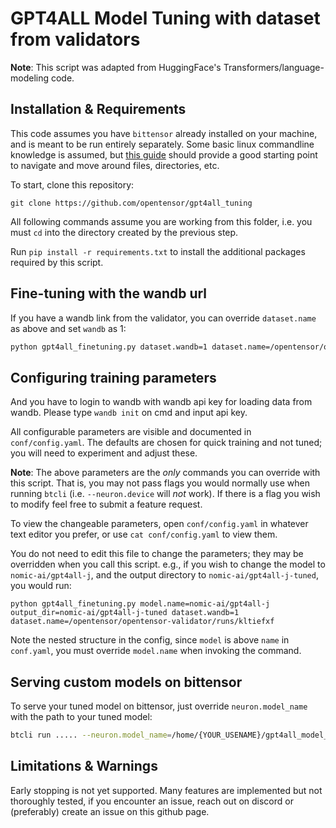 # GPT4ALL Model Tuning with dataset from validators

<!---
Copyright 2020 The OpenTensor Team. All rights reserved.

Licensed under the Apache License, Version 2.0 (the "License");
you may not use this file except in compliance with the License.
You may obtain a copy of the License at

    http://www.apache.org/licenses/LICENSE-2.0

Unless required by applicable law or agreed to in writing, software
distributed under the License is distributed on an "AS IS" BASIS,
WITHOUT WARRANTIES OR CONDITIONS OF ANY KIND, either express or implied.
See the License for the specific language governing permissions and
limitations under the License.
-->

**Note**: This script was adapted from HuggingFace's Transformers/language-modeling code.

## Installation & Requirements
This code assumes you have `bittensor` already installed on your machine, and is meant to be
run entirely separately. Some basic linux commandline knowledge is assumed, but 
[this guide](https://ubuntu.com/tutorials/command-line-for-beginners) should provide a good starting
point to navigate and move around files, directories, etc.

To start, clone this repository:
```commandline
git clone https://github.com/opentensor/gpt4all_tuning 
```

All following commands assume you are working from this folder, i.e. you must `cd` into the directory
created by the previous step.

Run ```pip install -r requirements.txt``` to install the additional packages required by this script.


## Fine-tuning with the wandb url

If you have a wandb link from the validator, you can override `dataset.name` as above and set `wandb` as 1:
```bash
python gpt4all_finetuning.py dataset.wandb=1 dataset.name=/opentensor/opentensor-validator/runs/kltiefxf
```


## Configuring training parameters

And you have to login to wandb with wandb api key for loading data from wandb.
Please type `wandb init` on cmd and input api key.

All configurable parameters are visible and documented in `conf/config.yaml`. 
The defaults are chosen for quick training and not tuned; you will need to experiment and adjust 
these.

**Note**: The above parameters are the *only* commands you can override with this script. That is,
you may not pass flags you would normally use when running `btcli` (i.e. `--neuron.device` will *not* work).
If there is a flag you wish to modify feel free to submit a feature request.

To view the changeable parameters, open `conf/config.yaml` in whatever text editor you prefer, or
use `cat conf/config.yaml` to view them.

You do not need to edit this file to change the parameters; they may be overridden when you call this
script. e.g., if you wish to change the model to `nomic-ai/gpt4all-j`, and the output directory to `nomic-ai/gpt4all-j-tuned`, you would run:

```commandline
python gpt4all_finetuning.py model.name=nomic-ai/gpt4all-j output_dir=nomic-ai/gpt4all-j-tuned dataset.wandb=1 dataset.name=/opentensor/opentensor-validator/runs/kltiefxf
```

Note the nested structure in the config, since `model` is above `name` in `conf.yaml`, you must override
`model.name` when invoking the command.


## Serving custom models on bittensor

To serve your tuned model on bittensor, just override `neuron.model_name` with the path to your 
tuned model:
```bash
btcli run ..... --neuron.model_name=/home/{YOUR_USENAME}/gpt4all_model_tuning/tuned-model
```

## Limitations & Warnings

Early stopping is not yet supported. Many features are implemented but not thoroughly tested, if
you encounter an issue, reach out on discord or (preferably) create an issue on this github page.